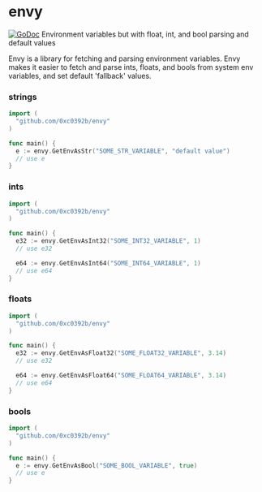 # envy
[![GoDoc](https://godoc.org/github.com/xta/okrun?status.svg)](https://godoc.org/github.com/0xc0392b/envy)
Environment variables but with float, int, and bool parsing and default values

Envy is a library for fetching and parsing environment variables. Envy makes it
easier to fetch and parse ints, floats, and bools from system env variables, and
set default 'fallback' values.

### strings
```go
import (
  "github.com/0xc0392b/envy"
)

func main() {
  e := envy.GetEnvAsStr("SOME_STR_VARIABLE", "default value")
  // use e
}
```

### ints
```go
import (
  "github.com/0xc0392b/envy"
)

func main() {
  e32 := envy.GetEnvAsInt32("SOME_INT32_VARIABLE", 1)
  // use e32

  e64 := envy.GetEnvAsInt64("SOME_INT64_VARIABLE", 1)
  // use e64
}
```

### floats
```go
import (
  "github.com/0xc0392b/envy"
)

func main() {
  e32 := envy.GetEnvAsFloat32("SOME_FLOAT32_VARIABLE", 3.14)
  // use e32

  e64 := envy.GetEnvAsFloat64("SOME_FLOAT64_VARIABLE", 3.14)
  // use e64
}
```

### bools
```go
import (
  "github.com/0xc0392b/envy"
)

func main() {
  e := envy.GetEnvAsBool("SOME_BOOL_VARIABLE", true)
  // use e
}
```
